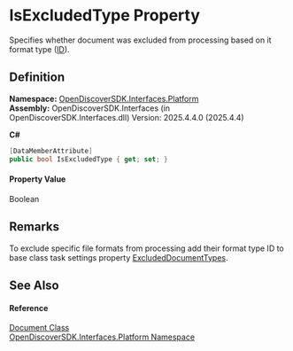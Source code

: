 # IsExcludedType Property


Specifies whether document was excluded from processing based on it format type (<a href="b4fb5522-8bb4-b6ac-fc42-ac833701e116">ID</a>).



## Definition
**Namespace:** <a href="a1e65d49-050f-842a-426e-ba8aab188009">OpenDiscoverSDK.Interfaces.Platform</a>  
**Assembly:** OpenDiscoverSDK.Interfaces (in OpenDiscoverSDK.Interfaces.dll) Version: 2025.4.4.0 (2025.4.4)

**C#**
``` C#
[DataMemberAttribute]
public bool IsExcludedType { get; set; }
```



#### Property Value
Boolean

## Remarks
To exclude specific file formats from processing add their format type ID to base class task settings property <a href="3d71175b-1c68-135c-d074-98661a21c0f6">ExcludedDocumentTypes</a>.

## See Also


#### Reference
<a href="1ada9969-add0-f951-f601-f7107618fb9d">Document Class</a>  
<a href="a1e65d49-050f-842a-426e-ba8aab188009">OpenDiscoverSDK.Interfaces.Platform Namespace</a>  
